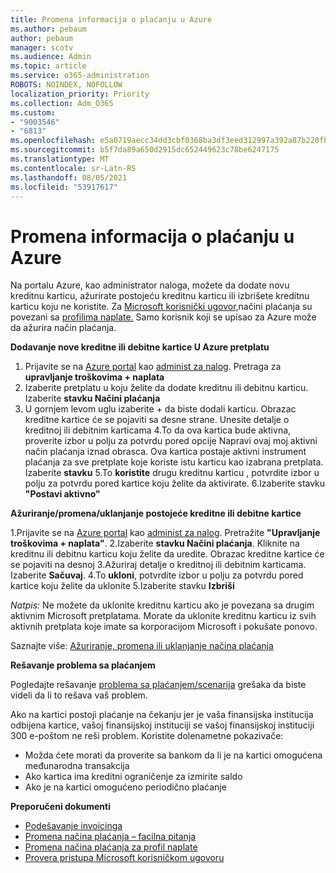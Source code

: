```yaml
---
title: Promena informacija o plaćanju u Azure
ms.author: pebaum
author: pebaum
manager: scotv
ms.audience: Admin
ms.topic: article
ms.service: o365-administration
ROBOTS: NOINDEX, NOFOLLOW
localization_priority: Priority
ms.collection: Adm_O365
ms.custom:
- "9003546"
- "6813"
ms.openlocfilehash: e5a0719aecc34dd3cbf0368ba3df3eed312997a392a87b220fbafc8b21b19aa6
ms.sourcegitcommit: b5f7da89a650d2915dc652449623c78be6247175
ms.translationtype: MT
ms.contentlocale: sr-Latn-RS
ms.lasthandoff: 08/05/2021
ms.locfileid: "53917617"
---
```

# <a name="change-payment-information-in-azure"></a>Promena informacija o plaćanju u Azure

Na portalu Azure, kao administrator naloga, možete da dodate novu kreditnu karticu, ažurirate postojeću kreditnu karticu ili izbrišete kreditnu karticu koju ne koristite. Za [Microsoft korisnički ugovor,](https://docs.microsoft.com/azure/billing/billing-how-to-change-credit-card?WT.mc_id=Portal-Microsoft_Azure_Support#check-access-to-a-microsoft-customer-agreement)načini plaćanja su povezani sa [profilima naplate.](https://docs.microsoft.com/azure/billing/billing-how-to-change-credit-card?WT.mc_id=Portal-Microsoft_Azure_Support#change-payment-method-for-a-billing-profile) Samo korisnik koji se upisao za Azure može da ažurira način plaćanja.

**Dodavanje nove kreditne ili debitne kartice U Azure pretplatu**

1. Prijavite se na [Azure portal](https://portal.azure.com/) kao [administ za nalog](https://docs.microsoft.com/azure/billing/billing-subscription-transfer?WT.mc_id=Portal-Microsoft_Azure_Support#whoisaa). Pretraga za **upravljanje troškovima + naplata**
2. Izaberite pretplatu u koju želite da dodate kreditnu ili debitnu karticu. Izaberite **stavku Načini plaćanja**
3. U gornjem levom uglu izaberite + da biste dodali karticu. Obrazac kreditne kartice će se pojaviti sa desne strane. Unesite detalje o kreditnoj ili debitnim karticama 4.To da ova kartica bude aktivna, proverite izbor u polju za potvrdu pored opcije Napravi ovaj moj aktivni način plaćanja iznad obrasca. Ova kartica postaje aktivni instrument plaćanja za sve pretplate koje koriste istu karticu kao izabrana pretplata. Izaberite **stavku** 5.To **koristite** drugu kreditnu karticu , potvrdite izbor u polju za potvrdu pored kartice koju želite da aktivirate.
6.Izaberite stavku **"Postavi aktivno"**

**Ažuriranje/promena/uklanjanje postojeće kreditne ili debitne kartice**

1.Prijavite se na [Azure portal](https://portal.azure.com/) kao [administ za nalog](https://docs.microsoft.com/azure/billing/billing-subscription-transfer?WT.mc_id=Portal-Microsoft_Azure_Support#whoisaa). Pretražite **"Upravljanje troškovima + naplata"**.
2.Izaberite **stavku Načini plaćanja**. Kliknite na kreditnu ili debitnu karticu koju želite da uredite. Obrazac kreditne kartice će se pojaviti na desnoj 3.Ažuriraj detalje o kreditnoj ili debitnim karticama. Izaberite **Sačuvaj**.
4.To **ukloni**, potvrdite izbor u polju za potvrdu pored kartice koju želite da uklonite 5.Izaberite stavku **Izbriši**

_Natpis:_ Ne možete da uklonite kreditnu karticu ako je povezana sa drugim aktivnim Microsoft pretplatama. Morate da uklonite kreditnu karticu iz svih aktivnih pretplata koje imate sa korporacijom Microsoft i pokušate ponovo.

Saznajte više: [Ažuriranje, promena ili uklanjanje načina plaćanja](https://docs.microsoft.com/azure/billing/billing-how-to-change-credit-card?WT.mc_id=Portal-Microsoft_Azure_Support)

**Rešavanje problema sa plaćanjem**

Pogledajte rešavanje [problema sa plaćanjem/scenarija](https://support.microsoft.com/help/4505172/troubleshooting-payment-issues) grešaka da biste videli da li to rešava vaš problem.

Ako na kartici postoji plaćanje na čekanju jer je vaša finansijska  institucija odbijena kartice, vašoj finansijskoj instituciji se vašoj finansijskoj instituciji 300 e-poštom ne reši problem. Koristite dolenametne pokazivače:

- Možda ćete morati da proverite sa bankom da li je na kartici omogućena međunarodna transakcija
- Ako kartica ima kreditni ograničenje za izmirite saldo
- Ako je na kartici omogućeno periodično plaćanje

**Preporučeni dokumenti**

- [Podešavanje invoicinga](https://azure.microsoft.com/pricing/invoicing/)
- [Promena načina plaćanja – facilna pitanja](https://docs.microsoft.com/azure/billing/billing-how-to-change-credit-card?WT.mc_id=Portal-Microsoft_Azure_Support#frequently-asked-questions)
- [Promena načina plaćanja za profil naplate](https://docs.microsoft.com/azure/billing/billing-how-to-change-credit-card?WT.mc_id=Portal-Microsoft_Azure_Support#change-payment-method-for-a-billing-profile)
- [Provera pristupa Microsoft korisničkom ugovoru](https://docs.microsoft.com/azure/billing/billing-how-to-change-credit-card?WT.mc_id=Portal-Microsoft_Azure_Support#check-access-to-a-microsoft-customer-agreement)